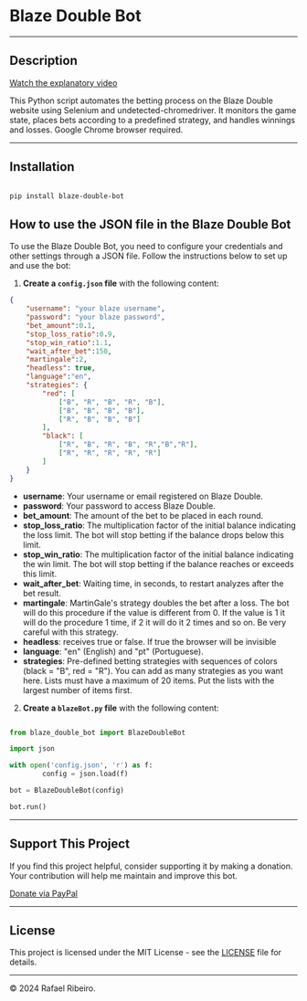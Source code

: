# Blaze Double Bot

---

## Description

[Watch the explanatory video](https://www.youtube.com/watch?v=CFQfu4DilIE)

This Python script automates the betting process on the Blaze Double website using Selenium and undetected-chromedriver. It monitors the game state, places bets according to a predefined strategy, and handles winnings and losses. Google Chrome browser required.

---

## Installation

```bash

pip install blaze-double-bot

```

## How to use the JSON file in the Blaze Double Bot

To use the Blaze Double Bot, you need to configure your credentials and other settings through a JSON file. Follow the instructions below to set up and use the bot:

1. **Create a `config.json` file** with the following content:

```json
{
    "username": "your blaze username",
    "password": "your blaze password",
    "bet_amount":0.1,
    "stop_loss_ratio":0.9,
    "stop_win_ratio":1.1,
    "wait_after_bet":150,
    "martingale":2,
    "headless": true,
    "language":"en",
    "strategies": {
        "red": [
            ["B", "R", "B", "R", "B"],
            ["B", "B", "B", "B"],
            ["R", "B", "B", "B"]
        ],
        "black": [
            ["R", "B", "R", "B", "R","B","R"],
            ["R", "R", "R", "R", "R"]
        ]
    }
}

```

- **username**: Your username or email registered on Blaze Double.
- **password**: Your password to access Blaze Double.
- **bet_amount**: The amount of the bet to be placed in each round.
- **stop_loss_ratio**: The multiplication factor of the initial balance indicating the loss limit. The bot will stop betting if the balance drops below this limit.
- **stop_win_ratio**: The multiplication factor of the initial balance indicating the win limit. The bot will stop betting if the balance reaches or exceeds this limit.
- **wait_after_bet**: Waiting time, in seconds, to restart analyzes after the bet result.
- **martingale**: MartinGale's strategy doubles the bet after a loss. The bot will do this procedure if the value is different from 0. If the value is 1 it will do the procedure 1 time, if 2 it will do it 2 times and so on. Be very careful with this strategy.
- **headless**: receives true or false. If true the browser will be invisible
- **language**: "en" (English) and "pt" (Portuguese).
- **strategies**: Pre-defined betting strategies with sequences of colors (black = "B", red = "R"). You can add as many strategies as you want here. Lists must have a maximum of 20 items. Put the lists with the largest number of items first.

2. **Create a `blazeBot.py` file** with the following content:

```python

from blaze_double_bot import BlazeDoubleBot

import json

with open('config.json', 'r') as f:
        config = json.load(f)

bot = BlazeDoubleBot(config)

bot.run()

```
---

## Support This Project

If you find this project helpful, consider supporting it by making a donation. Your contribution will help me maintain and improve this bot.

[Donate via PayPal](https://www.paypal.com/donate/?hosted_button_id=928TRAX74TYSA)

---

## License

This project is licensed under the MIT License - see the [LICENSE](LICENSE) file for details.

---

© 2024 Rafael Ribeiro.

